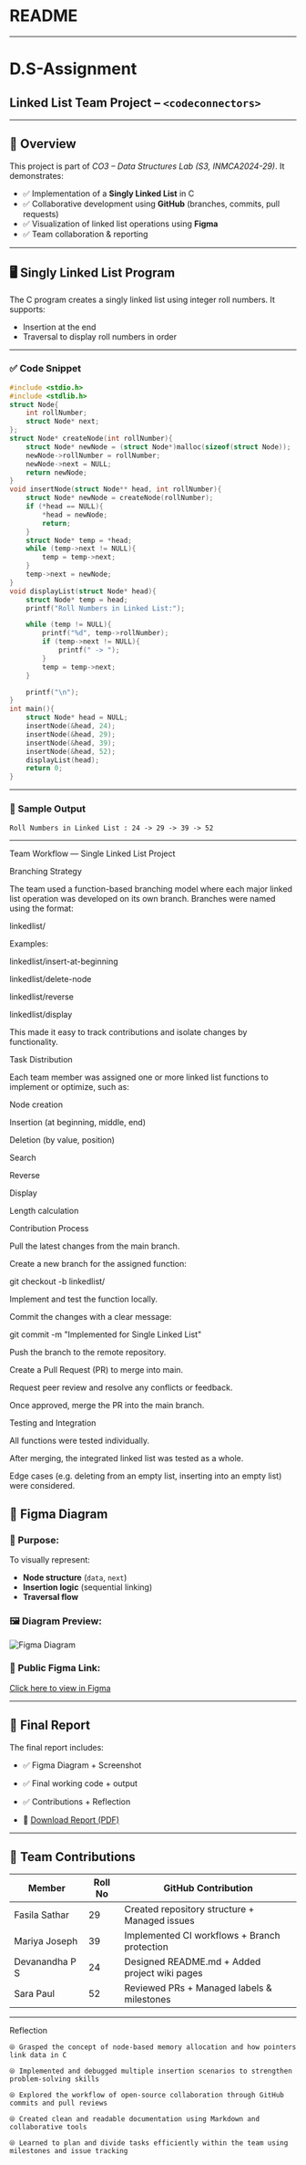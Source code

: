 # README

---

# D.S-Assignment

## Linked List Team Project – `<codeconnectors>`

---

## 📌 Overview

This project is part of *CO3 – Data Structures Lab (S3, INMCA2024-29)*.
It demonstrates:

* ✅ Implementation of a **Singly Linked List** in C
* ✅ Collaborative development using **GitHub** (branches, commits, pull requests)
* ✅ Visualization of linked list operations using **Figma**
* ✅ Team collaboration & reporting

---

## 🖥 Singly Linked List Program

The C program creates a singly linked list using integer roll numbers.
It supports:

* Insertion at the end
* Traversal to display roll numbers in order

---

### ✅ Code Snippet

```c
#include <stdio.h>
#include <stdlib.h>
struct Node{
    int rollNumber;
    struct Node* next;
};
struct Node* createNode(int rollNumber){
    struct Node* newNode = (struct Node*)malloc(sizeof(struct Node));
    newNode->rollNumber = rollNumber;
    newNode->next = NULL;
    return newNode;
}
void insertNode(struct Node** head, int rollNumber){
    struct Node* newNode = createNode(rollNumber);
    if (*head == NULL){
        *head = newNode;
        return;
    }
    struct Node* temp = *head;
    while (temp->next != NULL){
        temp = temp->next;
    }
    temp->next = newNode;
}
void displayList(struct Node* head){
    struct Node* temp = head;
    printf("Roll Numbers in Linked List:");

    while (temp != NULL){
        printf("%d", temp->rollNumber);
        if (temp->next != NULL){
            printf(" -> ");
        }
        temp = temp->next;
    }

    printf("\n");
}
int main(){
    struct Node* head = NULL;
    insertNode(&head, 24);
    insertNode(&head, 29);
    insertNode(&head, 39);
    insertNode(&head, 52);
    displayList(head);
    return 0;
}
```

---

### 🧪 Sample Output

```
Roll Numbers in Linked List : 24 -> 29 -> 39 -> 52
```

---

Team Workflow — Single Linked List Project

Branching Strategy

The team used a function-based branching model where each major linked list operation was developed on its own branch. Branches were named using the format:

linkedlist/<function-name>

Examples:

linkedlist/insert-at-beginning

linkedlist/delete-node

linkedlist/reverse

linkedlist/display

This made it easy to track contributions and isolate changes by functionality.

Task Distribution

Each team member was assigned one or more linked list functions to implement or optimize, such as:

Node creation

Insertion (at beginning, middle, end)

Deletion (by value, position)

Search

Reverse

Display

Length calculation

Contribution Process

Pull the latest changes from the main branch.

Create a new branch for the assigned function:

git checkout -b linkedlist/<function-name>

Implement and test the function locally.

Commit the changes with a clear message:

git commit -m "Implemented <function-name> for Single Linked List"

Push the branch to the remote repository.

Create a Pull Request (PR) to merge into main.

Request peer review and resolve any conflicts or feedback.

Once approved, merge the PR into the main branch.

Testing and Integration

All functions were tested individually.

After merging, the integrated linked list was tested as a whole.

Edge cases (e.g. deleting from an empty list, inserting into an empty list) were considered.

## 🎨 Figma Diagram

### 📌 Purpose:

To visually represent:

* **Node structure** (`data`, `next`)
* **Insertion logic** (sequential linking)
* **Traversal flow**

### 🖼 Diagram Preview:

![Figma Diagram](https://github.com/fasilasathar/linked-list/blob/main/29%2039%2052%2024.png)

### 🔗 Public Figma Link:

[Click here to view in Figma](https://www.figma.com/design/MQY2hudHYceVL7jgJ4UWUP/Untitled?node-id=0-1&p=f&t=itOqAj1MgsiVVFul-0)

---

## 📑 Final Report

The final report includes:

* ✅ Figma Diagram + Screenshot

* ✅ Final working code + output

* ✅ Contributions + Reflection

* 📄 [Download Report (PDF)](https://github.com/fasilasathar/linked-list/blob/main/Report%20Final%2024%2029%2039%2052.pdf)

---

## 👥 Team Contributions

| Member         | Roll No | GitHub Contribution                              |
| -------------- | ------- | ------------------------------------------------ |
| Fasila Sathar  | 29      | Created repository structure + Managed issues    |
| Mariya Joseph  | 39      | Implemented CI workflows + Branch protection     |
| Devanandha P S | 24      | Designed README.md + Added project wiki pages    |
| Sara Paul      | 52      | Reviewed PRs + Managed labels & milestones       |

---

 Reflection

    ⦾ Grasped the concept of node-based memory allocation and how pointers link data in C

    ⦾ Implemented and debugged multiple insertion scenarios to strengthen problem-solving skills

    ⦾ Explored the workflow of open-source collaboration through GitHub commits and pull reviews

    ⦾ Created clean and readable documentation using Markdown and collaborative tools

    ⦾ Learned to plan and divide tasks efficiently within the team using milestones and issue tracking
